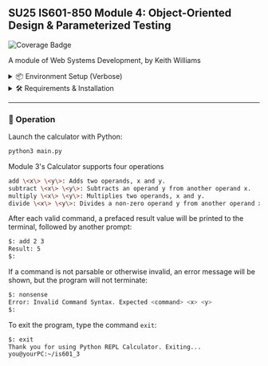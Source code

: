 ## SU25 IS601-850 Module 4: Object-Oriented Design & Parameterized Testing
![Coverage Badge](https://github.com/lcphutchinson/is601_3/actions/workflows/ci.yml/badge.svg)

A module of Web Systems Development, by Keith Williams

<details>
<summary>
📦 Environment Setup (Verbose)
</summary>

> This setup guide is copied from the original module, [here](github.com/kaw393939/module3_is601)

---

### 🧩 1. Install Homebrew (Mac Only)

> Skip this step if you're on Windows.

Homebrew is a package manager for macOS.
You’ll use it to easily install Git, Python, Docker, etc.

**Install Homebrew:**

```bash
/bin/bash -c "$(curl -fsSL https://raw.githubusercontent.com/Homebrew/install/HEAD/install.sh)"
```

**Verify Homebrew:**

```bash
brew --version
```

If you see a version number, you're good to go.

---

### 🧩 2. Install and Configure Git

#### Install Git

- **MacOS (using Homebrew)**

```bash
brew install git
```

- **Windows**

Download and install [Git for Windows](https://git-scm.com/download/win).
Accept the default options during installation.

**Verify Git:**

```bash
git --version
```

---

#### Configure Git Globals

Set your name and email so Git tracks your commits properly:

```bash
git config --global user.name "Your Name"
git config --global user.email "your_email@example.com"
```

Confirm the settings:

```bash
git config --list
```

---

#### Generate SSH Keys and Connect to GitHub

> Only do this once per machine.

1. Generate a new SSH key:

```bash
ssh-keygen -t ed25519 -C "your_email@example.com"
```
 
(Press Enter at all prompts.)

2. Start the SSH agent: 

 ```bash
eval "$(ssh-agent -s)"
```

3. Add the SSH private key to the agent:

```bash
ssh-add ~/.ssh/id_ed25519
```

4. Copy your SSH public key:

- **Mac/Linux:**

```bash
cat ~/.ssh/id_ed25519.pub | pbcopy
```

- **Windows (Git Bash):**

```bash
cat ~/.ssh/id_ed25519.pub | clip
```

5. Add the key to your GitHub account:
   - Go to [GitHub SSH Settings](https://github.com/settings/keys)
   - Click **New SSH Key**, paste the key, save.

6. Test the connection:

```bash
ssh -T git@github.com
```

You should see a success message.

---

### 🧩 3. Clone the Repository

Now you can safely clone the course project:

```bash
git clone <repository-url>
cd <repository-directory>
```

---

### 🛠️ 4. Install Python 3.10+

#### Install Python

- **MacOS (Homebrew)**

```bash
brew install python
```

- **Windows**

Download and install [Python for Windows](https://www.python.org/downloads/).
✅ Make sure you **check the box** `Add Python to PATH` during setup.

**Verify Python:**

```bash
python3 --version
```
or
```bash
python --version
```

---
</details>
<details>
<summary>
🛠️ Requirements & Installation
</summary>


Running this project will require:

- Bash or a similar Unix shell
- A Git installation configured for use with Github (see Verbose)
- Python version 3.13+, optionally with an installed venv module

--- 

### 📦 Quick Setup

- **Retrieve the Project**

```bash
git clone git@github.com:lcphutchinson/is601_3.git
cd is601_3.git
```

- **Generate a Virtual Environment (Optional)**

```bash
python3 -m venv venv
source venv/bin/activate
```

- **Install Project Requirements**

```bash
pip install -r requirements.txt
```
</details>

---

### 🚀 Operation

Launch the calculator with Python:

```bash
python3 main.py
```

Module 3's Calculator supports four operations

```bash
add \<x\> \<y\>: Adds two operands, x and y.
subtract \<x\> \<y\>: Subtracts an operand y from another operand x.
multiply \<x\> \<y\>: Multiplies two operands, x and y.
divide \<x\> \<y\>: Divides a non-zero operand y from another operand x.
```

After each valid command, a prefaced result value will be printed to the terminal, followed by another prompt:

```bash
$: add 2 3
Result: 5
$: 
```

If a command is not parsable or otherwise invalid, an error message will be shown, but the program will not terminate:

```bash
$: nonsense
Error: Invalid Command Syntax. Expected <command> <x> <y>
$:
```

To exit the program, type the command `exit`:

```bash
$: exit
Thank you for using Python REPL Calculator. Exiting...
you@yourPC:~/is601_3
```


